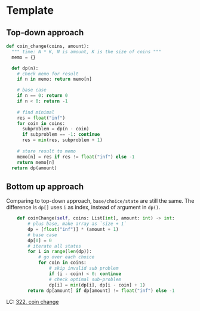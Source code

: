 # Template

## Top-down approach

```python
def coin_change(coins, amount):
  """ time: N * K, N is amount, K is the size of coins """
  memo = {}

  def dp(n):
    # check memo for result
    if n in memo: return memo[n]

    # base case
    if n == 0: return 0
    if n < 0: return -1
    
    # find minimal
    res = float("inf")
    for coin in coins:
      subproblem = dp(n - coin)
      if subproblem == -1: continue
      res = min(res, subproblem + 1)
    
    # store result to memo
    memo[n] = res if res != float("inf") else -1  
    return memo[n]
  return dp(amount)
```

## Bottom up approach

Comparing to top-down approach, `base/choice/state` are still the same. The difference is `dp[]` uses `i` as index, instead of argument in `dp()`. 

```python
    def coinChange(self, coins: List[int], amount: int) -> int:
        # plus base, make array as `size + 1`
        dp = [float("inf")] * (amount + 1)
        # base case
        dp[0] = 0
        # iterate all states
        for i in range(len(dp)):
            # go over each choice
            for coin in coins:
                # skip invalid sub problem
                if (i - coin) < 0: continue
                # check optimal sub-problem   
                dp[i] = min(dp[i], dp[i - coin] + 1)
        return dp[amount] if dp[amount] != float("inf") else -1
```

LC: 
[322. coin change](../../leetcode/322-coin-change/description.md)